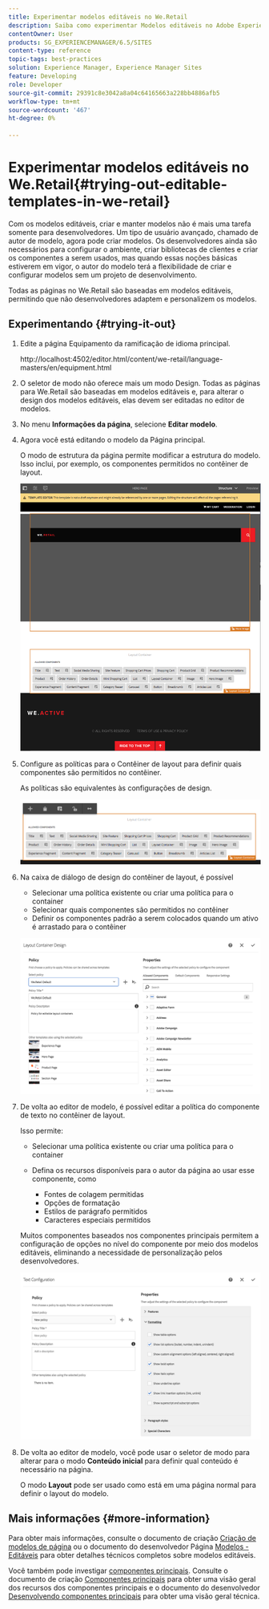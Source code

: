 ```yaml
---
title: Experimentar modelos editáveis no We.Retail
description: Saiba como experimentar Modelos editáveis no Adobe Experience Manager usando o We.Retail.
contentOwner: User
products: SG_EXPERIENCEMANAGER/6.5/SITES
content-type: reference
topic-tags: best-practices
solution: Experience Manager, Experience Manager Sites
feature: Developing
role: Developer
source-git-commit: 29391c8e3042a8a04c64165663a228bb4886afb5
workflow-type: tm+mt
source-wordcount: '467'
ht-degree: 0%

---
```


# Experimentar modelos editáveis no We.Retail{#trying-out-editable-templates-in-we-retail}

Com os modelos editáveis, criar e manter modelos não é mais uma tarefa somente para desenvolvedores. Um tipo de usuário avançado, chamado de autor de modelo, agora pode criar modelos. Os desenvolvedores ainda são necessários para configurar o ambiente, criar bibliotecas de clientes e criar os componentes a serem usados, mas quando essas noções básicas estiverem em vigor, o autor do modelo terá a flexibilidade de criar e configurar modelos sem um projeto de desenvolvimento.

Todas as páginas no We.Retail são baseadas em modelos editáveis, permitindo que não desenvolvedores adaptem e personalizem os modelos.

## Experimentando {#trying-it-out}

1. Edite a página Equipamento da ramificação de idioma principal.

   http://localhost:4502/editor.html/content/we-retail/language-masters/en/equipment.html

1. O seletor de modo não oferece mais um modo Design. Todas as páginas para We.Retail são baseadas em modelos editáveis e, para alterar o design dos modelos editáveis, elas devem ser editadas no editor de modelos.
1. No menu **Informações da página**, selecione **Editar modelo**.
1. Agora você está editando o modelo da Página principal.

   O modo de estrutura da página permite modificar a estrutura do modelo. Isso inclui, por exemplo, os componentes permitidos no contêiner de layout.

   ![chlimage_1-138](assets/chlimage_1-138.png)

1. Configure as políticas para o Contêiner de layout para definir quais componentes são permitidos no contêiner.

   As políticas são equivalentes às configurações de design.

   ![chlimage_1-139](assets/chlimage_1-139.png)

1. Na caixa de diálogo de design do contêiner de layout, é possível

   * Selecionar uma política existente ou criar uma política para o container
   * Selecionar quais componentes são permitidos no contêiner
   * Definir os componentes padrão a serem colocados quando um ativo é arrastado para o contêiner

   ![chlimage_1-140](assets/chlimage_1-140.png)

1. De volta ao editor de modelo, é possível editar a política do componente de texto no contêiner de layout.

   Isso permite:

   * Selecionar uma política existente ou criar uma política para o container
   * Defina os recursos disponíveis para o autor da página ao usar esse componente, como

      * Fontes de colagem permitidas
      * Opções de formatação
      * Estilos de parágrafo permitidos
      * Caracteres especiais permitidos

   Muitos componentes baseados nos componentes principais permitem a configuração de opções no nível do componente por meio dos modelos editáveis, eliminando a necessidade de personalização pelos desenvolvedores.

   ![chlimage_1-141](assets/chlimage_1-141.png)

1. De volta ao editor de modelo, você pode usar o seletor de modo para alterar para o modo **Conteúdo inicial** para definir qual conteúdo é necessário na página.

   O modo **Layout** pode ser usado como está em uma página normal para definir o layout do modelo.

## Mais informações {#more-information}

Para obter mais informações, consulte o documento de criação [Criação de modelos de página](/help/sites-authoring/templates.md) ou o documento do desenvolvedor Página [Modelos - Editáveis](/help/sites-developing/page-templates-editable.md) para obter detalhes técnicos completos sobre modelos editáveis.

Você também pode investigar [componentes principais](/help/sites-developing/we-retail-core-components.md). Consulte o documento de criação [Componentes principais](https://experienceleague.adobe.com/docs/experience-manager-core-components/using/introduction.html?lang=pt-BR) para obter uma visão geral dos recursos dos componentes principais e o documento do desenvolvedor [Desenvolvendo componentes principais](https://helpx.adobe.com/experience-manager/core-components/using/developing.html) para obter uma visão geral técnica.
